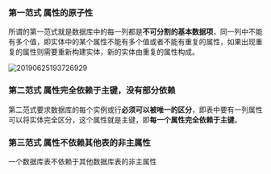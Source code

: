### 第一范式 属性的原子性

所谓的第一范式就是数据库中的每一列都是**不可分割的基本数据项**，同一列中不能有多个值，即实体中的某个属性不能有多个值或者不能有重复的属性，如果出现重复的属性则需要重新构建实体，新的实体由重复的属性构成。 

![20190625193726929](D:\mdimage\20190625193726929.png)

### 第二范式 属性完全依赖于主键，没有部分依赖

第二范式要求数据库的每个实例或行**必须可以被唯一的区分**，即表中要有一列属性可以将实体完全区分，这个属性就是主键，即**每一个属性完全依赖于主键**。

### 第三范式 属性不依赖其他表的非主属性

一个数据库表不依赖于其他数据库表的非主属性